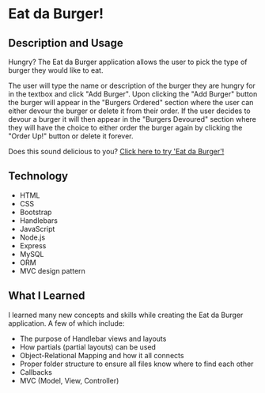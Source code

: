 # Eat da Burger!
## Description and Usage
Hungry? The Eat da Burger application allows the user to pick the type of burger they would like to eat. 

The user will type the name or description of the burger they are hungry for in the textbox and click "Add Burger". Upon clicking the "Add Burger" button the burger will appear in the "Burgers Ordered" section where the user can either devour the burger or delete it from their order. If the user decides to devour a burger it will then appear in the "Burgers Devoured" section where they will have the choice to either order the burger again by clicking the "Order Up!" button or delete it forever.

Does this sound delicious to you?
[Click here to try 'Eat da Burger'!](https://note-taker-application.herokuapp.com/)


## Technology
* HTML
* CSS
* Bootstrap
* Handlebars
* JavaScript
* Node.js
* Express
* MySQL
* ORM
* MVC design pattern

  
## What I Learned
I learned many new concepts and skills while creating the Eat da Burger application. A few of which include:
* The purpose of Handlebar views and layouts
* How partials (partial layouts) can be used
* Object-Relational Mapping and how it all connects
* Proper folder structure to ensure all files know where to find each other
* Callbacks
* MVC (Model, View, Controller)
